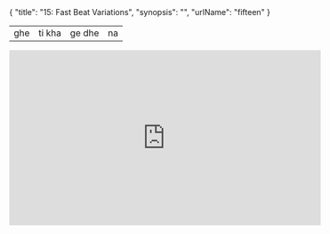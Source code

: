 <data>
{
  "title": "15: Fast Beat Variations",
  "synopsis": "",
	"urlName": "fifteen"
}
</data>


<table>
<tr>
<td>ghe</td>
<td>ti kha</td>
<td>ge dhe</td>
<td>na</td>
</tr>
</table>

<iframe width="560" height="315" src="http://www.youtube.com/embed/XkfjH_CQBVQ" frameborder="0" allowfullscreen></iframe>
